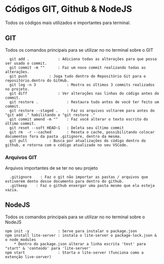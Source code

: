 # Códigos GIT, Github & NodeJS

Todos os códigos mais utilizados e importantes para terminal.

## GIT

Todos os comandos principais para se utilizar no no terminal sobre o GIT

```
  git add . 	 	    : Adiciona todas as alterações para que possa ser usado o commit.
  git commit -m "" 	    : Faz um novo commit realizando todas as alterações.
  git push 	 	    : Joga tudo dentro do Repositório Git para o repositório.dentro do GitHub.
  git log -n 3	            : Mostra os últimos 3 commits realizados no projeto.
  git diff	            : Ver alterações nas linhas do código antes do commit.
  git restore .	            : Restaura tudo antes de você ter feito um commit.
  git restore --staged .    : Faz os arquivos voltarem para antes do "git add ." habilitando o "git restore ."
  git commit amend -m ""    : Faz você alterar o texto escrito do último commit.
  git reset --soft HEAD~1   : Deleta seu último commit
  git rm  -r --cached	    : Reseta o cache, possibilitando colocar documentos fora da pasta .gitignore, dentro da mesma.
  git pull		    : Busca por atualizações do código dentro do github, e retorna com o código atualizado no seu VSCode.
```
### Arquivos GIT

Arquivos importantes de se ter no seu projeto

```
  .gitignore    : Faz o git não importar as pastas / arquivos que estiverem dento desse documento para dentro do github.
  .gitkeep    : Faz o github enxergar uma pasta mesmo que ela esteja vazia.
```
## NodeJS

Todos os comandos principais para se utilizar no no terminal sobre o NodeJS

```
npm init -y             : Serve para instalar o package.json
npm install lite-server : instala o lite-server o package-lock.json & o node_modules
    * Dentro do package.json alterar a linha escrita 'test' para "start" & 'conteúdo' para 'lite-server'
npm start               : Starta o lite-server (funciona como a extenção live-server)  
```
